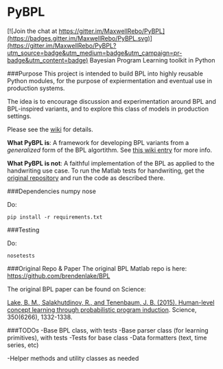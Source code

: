 # PyBPL

[![Join the chat at https://gitter.im/MaxwellRebo/PyBPL](https://badges.gitter.im/MaxwellRebo/PyBPL.svg)](https://gitter.im/MaxwellRebo/PyBPL?utm_source=badge&utm_medium=badge&utm_campaign=pr-badge&utm_content=badge)
Bayesian Program Learning toolkit in Python

###Purpose
This project is intended to build BPL into highly reusable Python modules, for the purpose of expiermentation and eventual use in production systems. 

The idea is to encourage discussion and experimentation around BPL and BPL-inspired variants, and to explore this class of models in production settings.

Please see the [wiki](https://github.com/MaxwellRebo/PyBPL/wiki) for details.

**What PyBPL is**: A framework for developing BPL variants from a *generalized* form of the BPL algortithm. See [this wiki entry](https://github.com/MaxwellRebo/PyBPL/wiki/Generalizing-BPL) for more info.

**What PyBPL is not**: A faithful implementation of the BPL as applied to the handwriting use case. To run the Matlab tests for handwriting, get the [original repository](https://github.com/brendenlake/BPL) and run the code as described there.


###Dependencies
numpy
nose

Do:

```
pip install -r requirements.txt
```

###Testing

Do:
```
nosetests
```

###Original Repo & Paper
The original BPL Matlab repo is here: https://github.com/brendenlake/BPL

The original BPL paper can be found on Science:

[Lake, B. M., Salakhutdinov, R., and Tenenbaum, J. B. (2015). Human-level concept learning through probabilistic program induction](http://www.sciencemag.org/content/350/6266/1332.abstract). Science, 350(6266), 1332-1338.


###TODOs
-Base BPL class, with tests
-Base parser class (for learning primitives), with tests
-Tests for base class
-Data formatters (text, time series, etc)

-Helper methods and utility classes as needed
